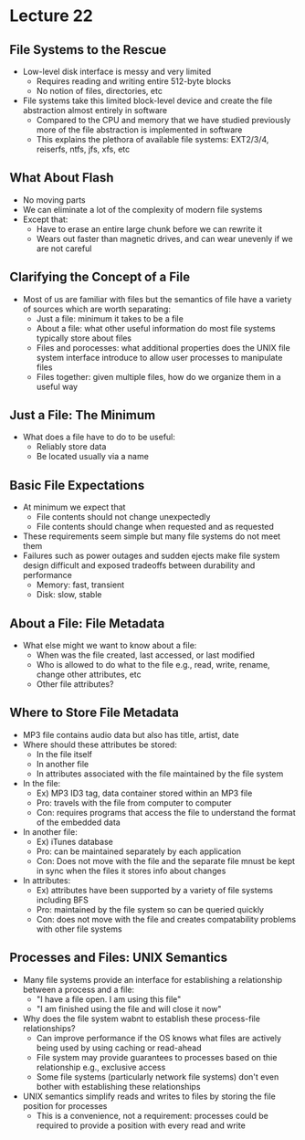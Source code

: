 # Lecture 22

## File Systems to the Rescue

- Low-level disk interface is messy and very limited
    * Requires reading and writing entire 512-byte blocks
    * No notion of files, directories, etc
- File systems take this limited block-level device and create the file abstraction almost entirely in software
    * Compared to the CPU and memory that we have studied previously more of the file abstraction is implemented in software
    * This explains the plethora of available file systems: EXT2/3/4, reiserfs, ntfs, jfs, xfs, etc

## What About Flash

- No moving parts
- We can eliminate a lot of the complexity of modern file systems
- Except that:
    * Have to erase an entire large chunk before we can rewrite it
    * Wears out faster than magnetic drives, and can wear unevenly if we are not careful

## Clarifying the Concept of a File

- Most of us are familiar with files but the semantics of file have a variety of sources which are worth separating:
    * Just a file: minimum it takes to be a file
    * About a file: what other useful information do most file systems typically store about files
    * Files and porocesses: what additional properties does the UNIX file system interface introduce to allow user processes to manipulate files
    * Files together: given multiple files, how do we organize them in a useful way

## Just a File: The Minimum

- What does a file have to do to be useful:
    * Reliably store data
    * Be located usually via a name

## Basic File Expectations

- At minimum we expect that
    * File contents should not change unexpectedly
    * File contents should change when requested and as requested
- These requirements seem simple but many file systems do not meet them
- Failures such as power outages and sudden ejects make file system design difficult and exposed tradeoffs between durability and performance
    * Memory: fast, transient
    * Disk: slow, stable

## About a File: File Metadata

- What else might we want to know about a file:
    * When was the file created, last accessed, or last modified
    * Who is allowed to do what to the file e.g., read, write, rename, change other attributes, etc
    * Other file attributes?

## Where to Store File Metadata

- MP3 file contains audio data but also has title, artist, date
- Where should these attributes be stored:
    * In the file itself
    * In another file
    * In attributes associated with the file maintained by the file system
- In the file:
    * Ex) MP3 ID3 tag, data container stored within an MP3 file
    * Pro: travels with the file from computer to computer
    * Con: requires programs that access the file to understand the format of the embedded data
- In another file:
    * Ex) iTunes database
    * Pro: can be maintained separately by each application
    * Con: Does not move with the file and the separate file mnust be kept in sync when the files it stores info about changes
- In attributes:
    * Ex) attributes have been supported by a variety of file systems including BFS
    * Pro: maintained by the file system so can be queried quickly
    * Con: does not move with the file and creates compatability problems with other file systems

## Processes and Files: UNIX Semantics

- Many file systems provide an interface for establishing a relationship between a process and a file:
    * "I have a file open. I am using this file"
    * "I am finished using the file and will close it now"
- Why does the file system wabnt to establish these process-file relationships?
    * Can improve performance if the OS knows what files are actively being used by using caching or read-ahead
    * File system may provide guarantees to processes based on thie relationship e.g., exclusive access
    * Some file systems (particularly network file systems) don't even bother with establishing these relationships
- UNIX semantics simplify reads and writes to files by storing the file position for processes
    * This is a convenience, not a requirement: processes could be required to provide a position with every read and write
